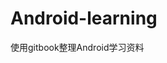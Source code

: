 # Android-learning
使用gitbook整理Android学习资料
<html>
<head>
	<script type="text/javascript">
var duoshuoQuery = {short_name:"jyoung"};
	(function() {
		var ds = document.createElement('script');
		ds.type = 'text/javascript';ds.async = true;
		ds.src = (document.location.protocol == 'https:' ? 'https:' : 'http:') + '//static.duoshuo.com/embed.js';
		ds.charset = 'UTF-8';
		(document.getElementsByTagName('head')[0] 
		 || document.getElementsByTagName('body')[0]).appendChild(ds);
	})();
	</script>
</head>
<body>
	<div class="ds-thread" data-thread-key="1" data-title="简介" data-url="https://jyoung233.gitbooks.io/android-learning/content/">
	</div>
</body>
</html>
